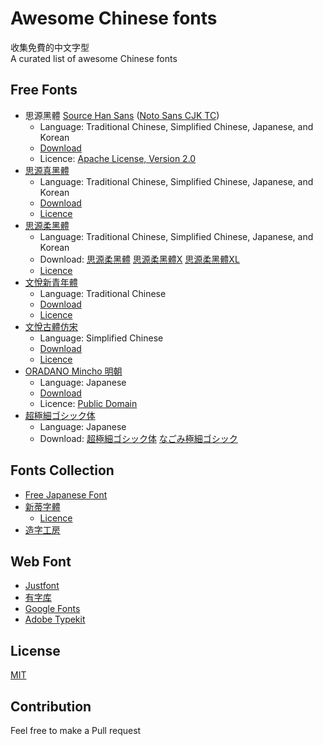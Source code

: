 # Awesome Chinese fonts

收集免費的中文字型    
A curated list of awesome Chinese fonts

## Free Fonts

 - 思源黑體 [Source Han Sans](https://github.com/adobe-fonts/source-han-sans/) ([Noto Sans CJK TC](https://www.google.com/get/noto/help/cjk/))
	 - Language: Traditional Chinese, Simplified Chinese, Japanese, and Korean
	 - [Download](https://noto-website-2.storage.googleapis.com/pkgs/NotoSansCJKtc-hinted.zip)
	 - Licence: [Apache License, Version 2.0](http://www.apache.org/licenses/LICENSE-2.0)  
 - [思源真黑體](http://jikasei.me/font/genshin/)
  	 - Language: Traditional Chinese, Simplified Chinese, Japanese, and Korean
	 - [Download](https://osdn.jp/downloads/users/8/8637/genshingothic-20150607.zip)
	 - [Licence](http://jikasei.me/info/license.html)
 - [思源柔黑體](http://jikasei.me/font/genjyuu/)
     - Language: Traditional Chinese, Simplified Chinese, Japanese, and Korean
	 - Download: [思源柔黑體](https://osdn.jp/downloads/users/8/8642/genjyuugothic-20150607.zip) [思源柔黑體X](https://osdn.jp/downloads/users/8/8644/genjyuugothic-x-20150607.zip) [思源柔黑體XL](https://osdn.jp/downloads/users/8/8643/genjyuugothic-l-20150607.zip)
	 - [Licence](http://jikasei.me/info/license.html)
 - [文悅新青年體](http://wytype.com/typeface/WenYue-XinQingNianTi/)
 	- Language: Traditional Chinese
	- [Download](http://wytype.com/purchase/)
	- [Licence](http://wytype.com/purchase/)
 - [文悅古體仿宋](http://wytype.com/typeface/WyueGutiFangsong/)
 	- Language: Simplified Chinese
	- [Download](http://wytype.com/purchase/)
 	- [Licence](http://wytype.com/purchase/)
 - [ORADANO Mincho 明朝](http://www.asahi-net.or.jp/~sd5a-ucd/freefonts/Oradano-Mincho/)
	 - Language: Japanese
	 - [Download](http://www.asahi-net.or.jp/~sd5a-ucd/freefonts/Oradano-Mincho/Oradano2016-0427t.zip)
	 - Licence: [Public Domain](https://creativecommons.org/licenses/publicdomain/)
 - [超極細ゴシック体](http://font.websozai.jp/index.html)
	 - Language: Japanese
	 - Download: [超極細ゴシック体](http://font.websozai.jp/fontdata-8/chogokubosogothic.zip)  [ なごみ極細ゴシック](http://font.websozai.jp/fontdata-8/nagomigokubosogothic.zip)

## Fonts Collection
 - [Free Japanese Font](http://www.freejapanesefont.com/)
 -  [新蒂字體](http://www.sentyfont.com/)
	- [Licence](http://www.sentyfont.com/condition%20and%20terms.htm) 
 - [造字工房](http://www.makefont.com/fonts.html)

## Web Font  

- [Justfont](http://www.justfont.com/)
- [有字库](http://www.youziku.com/)
- [Google Fonts](https://www.google.com/fonts/earlyaccess)
- [Adobe Typekit](https://typekit.com/) 
 
## License

[MIT](https://opensource.org/licenses/MIT)

## Contribution

Feel free to make a Pull request
